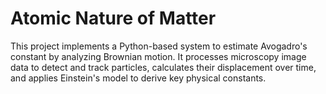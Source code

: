 # Atomic Nature of Matter

This project implements a Python-based system to estimate Avogadro's constant by analyzing Brownian motion. It processes microscopy image data to detect and track particles, calculates their displacement over time, and applies Einstein's model to derive key physical constants.
